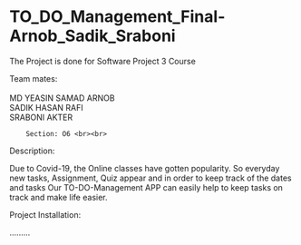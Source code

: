 # TO_DO_Management_Final-Arnob_Sadik_Sraboni

The Project is done for Software Project 3 Course

Team mates:<br><br>
        MD YEASIN SAMAD ARNOB<br>
        SADIK HASAN RAFI <br>
        SRABONI AKTER <br>
        
        Section: O6 <br><br>

Description:

Due to Covid-19, the Online classes have gotten popularity. So everyday new tasks, Assignment, Quiz appear and in order to keep track of the dates and tasks Our TO-DO-Management APP can easily help to keep tasks on track and make life easier.

Project Installation:

.........
